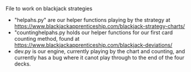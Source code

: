 File to work on blackjack strategies

- "helpahs.py" are our helper functions playing by the strategy at https://www.blackjackapprenticeship.com/blackjack-strategy-charts/
- "countinghelpahs.py holds our helper functions for our first card counting method, found at https://www.blackjackapprenticeship.com/blackjack-deviations/
- dev.py is our engine, currently playing by the chart and counting, and currently has a bug where it canot play through to the end of the four decks. 
